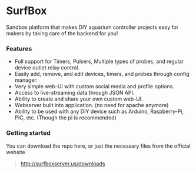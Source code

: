 
# SurfBox

Sandbox platform that makes DIY aquarium controller projects easy for makers by taking care of the backend for you!


### Features

- Full support for Timers, Pulsers, Multiple types of probes, and regular device outlet relay control.
- Easily add, remove, and edit devices, timers, and probes through config manager.
- Very simple web-UI with custom social media and profile options.
- Access to live-streaming data through JSON API.
- Ability to create and share your own custom web-UI.
- Webserver built into application. (no need for apache anymore)
- Ability to be used with any DIY device such as Arduino, Raspberry-Pi, PIC, etc. (Though the pi is recommended)

### Getting started

You can download the repo here, or just the necessary files from the official website
>http://surfboxserver.us/downloads
